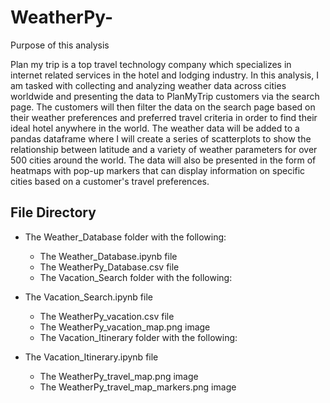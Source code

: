 # WeatherPy-

Purpose of this analysis

Plan my trip is a top travel technology company which specializes in internet related services in the hotel and lodging industry. In this analysis, I am tasked with collecting and analyzing weather data across cities worldwide and presenting the data to PlanMyTrip customers via the search page. The customers will then filter the data on the search page based on their weather preferences and preferred travel criteria in order to find their ideal hotel anywhere in the world. The weather data will be added to a pandas dataframe where I will create a series of scatterplots to show the relationship between latitude and a variety of weather parameters for over 500 cities around the world. The data will also be presented in the form of heatmaps with pop-up markers that can display information on specific cities based on a customer's travel preferences.

## File Directory
- The Weather_Database folder with the following:
    - The Weather_Database.ipynb file
    - The WeatherPy_Database.csv file
    - The Vacation_Search folder with the following:

- The Vacation_Search.ipynb file
    - The WeatherPy_vacation.csv file
    - The WeatherPy_vacation_map.png image
    - The Vacation_Itinerary folder with the following:

 - The Vacation_Itinerary.ipynb file
    - The WeatherPy_travel_map.png image
    - The WeatherPy_travel_map_markers.png image
